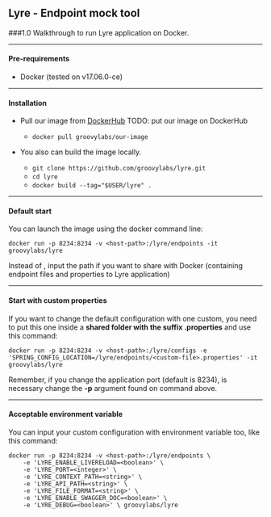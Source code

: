 ## Lyre - Endpoint mock tool
###1.0 Walkthrough to run Lyre application on Docker.

___
#### Pre-requirements 

* Docker (tested on v17.06.0-ce)
___  
#### Installation

* Pull our image from [DockerHub](https://hub.docker.com/) TODO: put our image on DockerHub
    - `docker pull groovylabs/our-image`

* You also can build the image locally.
    - `git clone https://github.com/groovylabs/lyre.git`
    - `cd lyre`
    - `docker build --tag="$USER/lyre" .`
___ 
#### Default start

You can launch the image using the docker command line:

`docker run -p 8234:8234 -v <host-path>:/lyre/endpoints -it groovylabs/lyre`

Instead of **<host-path>**, input the path if you want to share with Docker (containing endpoint files and properties to Lyre application)
___ 
#### Start with custom properties

If you want to change the default configuration with one custom, you need to put this one inside a **shared folder with the suffix .properties** and use this command:

`docker run -p 8234:8234 -v <host-path>:/lyre/configs -e 'SPRING_CONFIG_LOCATION=/lyre/endpoints/<custom-file>.properties' -it groovylabs/lyre`

Remember, if you change the application port (default is 8234), is necessary change the **-p** argument found on command above.
___ 
#### Acceptable environment variable

You can input your custom configuration with environment variable too, like this command:

```
docker run -p 8234:8234 -v <host-path>:/lyre/endpoints \
    -e 'LYRE_ENABLE_LIVERELOAD=<boolean>' \
    -e 'LYRE_PORT=<integer>' \
    -e 'LYRE_CONTEXT_PATH=<string>' \
    -e 'LYRE_API_PATH=<string>' \
    -e 'LYRE_FILE_FORMAT=<string>' \
    -e 'LYRE_ENABLE_SWAGGER_DOC=<boolean>' \
    -e 'LYRE_DEBUG=<boolean>' \ groovylabs/lyre
```
